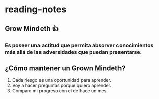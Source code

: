 # reading-notes
## **Grow Mindeth :+1:**
### Es poseer una actitud que permita absorver conocimientos más allá de las adversidades que puedan presentarse.
## ¿Cómo mantener un Grown Mindeth?
1. Cada riesgo es una oportunidad para aprender.
2. Voy a hacer preguntas porque quiero aprender.
3. Comparo mi progreso con el de hace un mes.
